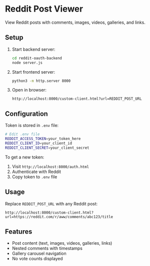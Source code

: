 # Reddit Post Viewer

View Reddit posts with comments, images, videos, galleries, and links.

## Setup

1. Start backend server:
   ```bash
   cd reddit-oauth-backend
   node server.js
   ```

2. Start frontend server:
   ```bash
   python3 -m http.server 8000
   ```

3. Open in browser:
   ```
   http://localhost:8000/custom-client.html?url=REDDIT_POST_URL
   ```

## Configuration

Token is stored in `.env` file:

```bash
# Edit .env file
REDDIT_ACCESS_TOKEN=your_token_here
REDDIT_CLIENT_ID=your_client_id
REDDIT_CLIENT_SECRET=your_client_secret
```

To get a new token:
1. Visit `http://localhost:8000/auth.html`
2. Authenticate with Reddit
3. Copy token to `.env` file

## Usage

Replace `REDDIT_POST_URL` with any Reddit post:

```
http://localhost:8000/custom-client.html?url=https://reddit.com/r/aww/comments/abc123/title
```

## Features

- Post content (text, images, videos, galleries, links)
- Nested comments with timestamps
- Gallery carousel navigation
- No vote counts displayed
